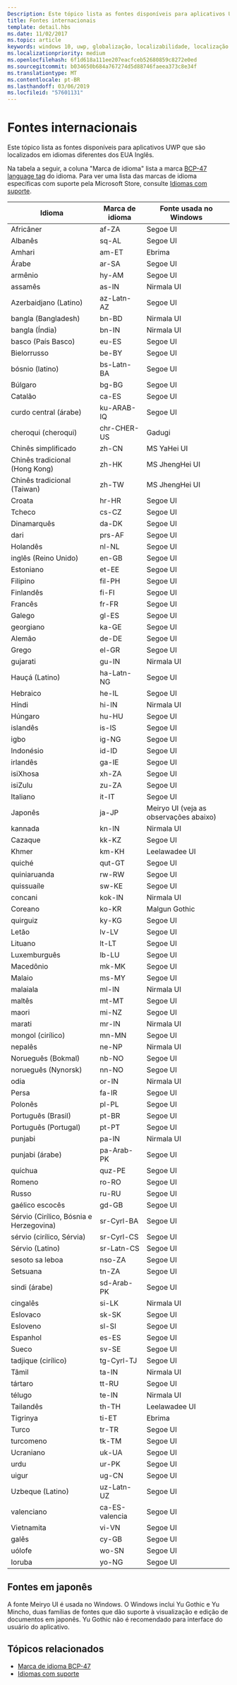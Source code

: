 ```yaml
---
Description: Este tópico lista as fontes disponíveis para aplicativos UWP que são localizados em idiomas diferentes dos EUA Inglês.
title: Fontes internacionais
template: detail.hbs
ms.date: 11/02/2017
ms.topic: article
keywords: windows 10, uwp, globalização, localizabilidade, localização
ms.localizationpriority: medium
ms.openlocfilehash: 6f1d618a111ee207eacfceb52680859c8272e0ed
ms.sourcegitcommit: b034650b684a767274d5d88746faeea373c8e34f
ms.translationtype: MT
ms.contentlocale: pt-BR
ms.lasthandoff: 03/06/2019
ms.locfileid: "57601131"
---
```

# <a name="international-fonts"></a>Fontes internacionais

Este tópico lista as fontes disponíveis para aplicativos UWP que são localizados em idiomas diferentes dos EUA Inglês.

Na tabela a seguir, a coluna "Marca de idioma" lista a marca [BCP-47 language tag](https://go.microsoft.com/fwlink/p/?linkid=227302) do idioma. Para ver uma lista das marcas de idioma específicas com suporte pela Microsoft Store, consulte [Idiomas com suporte](../../publish/supported-languages.md).

| Idioma | Marca de idioma | Fonte usada no Windows |
| --------- | ----------- | -------------------- |
| Africâner | af-ZA | Segoe UI |
| Albanês | sq-AL | Segoe UI |
| Amhari | am-ET | Ebrima |
| Árabe | ar-SA | Segoe UI |
| armênio | hy-AM | Segoe UI |
| assamês | as-IN | Nirmala UI |
| Azerbaidjano (Latino) | az-Latn-AZ | Segoe UI |
| bangla (Bangladesh) | bn-BD | Nirmala UI |
| bangla (Índia) | bn-IN | Nirmala UI |
| basco (País Basco) | eu-ES | Segoe UI |
| Bielorrusso | be-BY | Segoe UI |
| bósnio (latino) | bs-Latn-BA | Segoe UI |
| Búlgaro | bg-BG | Segoe UI |
| Catalão | ca-ES | Segoe UI |
| curdo central (árabe) | ku-ARAB-IQ | Segoe UI |
| cheroqui (cheroqui) | chr-CHER-US | Gadugi |
| Chinês simplificado | zh-CN | MS YaHei UI |
| Chinês tradicional (Hong Kong) | zh-HK | MS JhengHei UI |
| Chinês tradicional (Taiwan) | zh-TW | MS JhengHei UI |
| Croata | hr-HR | Segoe UI |
| Tcheco | cs-CZ | Segoe UI |
| Dinamarquês | da-DK | Segoe UI |
| dari | prs-AF | Segoe UI |
| Holandês | nl-NL | Segoe UI |
| inglês (Reino Unido) | en-GB | Segoe UI |
| Estoniano | et-EE | Segoe UI |
| Filipino | fil-PH | Segoe UI |
| Finlandês | fi-FI | Segoe UI |
| Francês | fr-FR | Segoe UI |
| Galego | gl-ES | Segoe UI |
| georgiano | ka-GE | Segoe UI |
| Alemão | de-DE | Segoe UI |
| Grego | el-GR | Segoe UI |
| gujarati | gu-IN | Nirmala UI |
| Hauçá (Latino) | ha-Latn-NG | Segoe UI |
| Hebraico | he-IL | Segoe UI |
| Híndi | hi-IN | Nirmala UI |
| Húngaro | hu-HU | Segoe UI |
| islandês | is-IS | Segoe UI |
| igbo | ig-NG | Segoe UI |
| Indonésio | id-ID | Segoe UI |
| irlandês | ga-IE | Segoe UI |
| isiXhosa | xh-ZA | Segoe UI |
| isiZulu | zu-ZA | Segoe UI |
| Italiano | it-IT | Segoe UI |
| Japonês | ja-JP | Meiryo UI (veja as observações abaixo) |
| kannada | kn-IN | Nirmala UI |
| Cazaque | kk-KZ | Segoe UI |
| Khmer | km-KH | Leelawadee UI |
| quiché | qut-GT | Segoe UI |
| quiniaruanda | rw-RW | Segoe UI |
| quissuaíle | sw-KE | Segoe UI |
| concani | kok-IN | Nirmala UI |
| Coreano | ko-KR | Malgun Gothic |
| quirguiz | ky-KG | Segoe UI |
| Letão | lv-LV | Segoe UI |
| Lituano | lt-LT | Segoe UI |
| Luxemburguês | lb-LU | Segoe UI |
| Macedônio | mk-MK | Segoe UI |
| Malaio | ms-MY | Segoe UI |
| malaiala | ml-IN | Nirmala UI |
| maltês | mt-MT | Segoe UI |
| maori | mi-NZ | Segoe UI |
| marati | mr-IN | Nirmala UI |
| mongol (cirílico) | mn-MN | Segoe UI |
| nepalês | ne-NP | Nirmala UI |
| Norueguês (Bokmal) | nb-NO | Segoe UI |
| norueguês (Nynorsk) | nn-NO | Segoe UI |
| odia | or-IN | Nirmala UI |
| Persa | fa-IR | Segoe UI |
| Polonês | pl-PL | Segoe UI |
| Português (Brasil) | pt-BR | Segoe UI |
| Português (Portugal) | pt-PT | Segoe UI |
| punjabi | pa-IN | Nirmala UI |
| punjabi (árabe) | pa-Arab-PK | Segoe UI |
| quíchua | quz-PE | Segoe UI |
| Romeno | ro-RO | Segoe UI |
| Russo | ru-RU | Segoe UI |
| gaélico escocês | gd-GB | Segoe UI |
| Sérvio (Cirílico, Bósnia e Herzegovina) | sr-Cyrl-BA | Segoe UI |
| sérvio (cirílico, Sérvia) | sr-Cyrl-CS | Segoe UI |
| Sérvio (Latino) | sr-Latn-CS | Segoe UI |
| sesoto sa leboa | nso-ZA | Segoe UI |
| Setsuana | tn-ZA | Segoe UI |
| sindi (árabe) | sd-Arab-PK | Segoe UI |
| cingalês | si-LK | Nirmala UI |
| Eslovaco | sk-SK | Segoe UI |
| Esloveno | sl-SI | Segoe UI |
| Espanhol | es-ES | Segoe UI |
| Sueco | sv-SE | Segoe UI |
| tadjique (cirílico) | tg-Cyrl-TJ | Segoe UI |
| Tâmil | ta-IN | Nirmala UI |
| tártaro | tt-RU | Segoe UI |
| télugo | te-IN | Nirmala UI |
| Tailandês | th-TH | Leelawadee UI |
| Tigrinya | ti-ET | Ebrima |
| Turco | tr-TR | Segoe UI |
| turcomeno | tk-TM | Segoe UI |
| Ucraniano | uk-UA | Segoe UI |
| urdu | ur-PK | Segoe UI |
| uigur | ug-CN | Segoe UI |
| Uzbeque (Latino) | uz-Latn-UZ | Segoe UI |
| valenciano | ca-ES-valencia | Segoe UI |
| Vietnamita | vi-VN | Segoe UI |
| galês | cy-GB | Segoe UI |
| uólofe | wo-SN | Segoe UI |
| Ioruba | yo-NG | Segoe UI |

## <a name="japanese-fonts"></a>Fontes em japonês

A fonte Meiryo UI é usada no Windows. O Windows inclui Yu Gothic e Yu Mincho, duas famílias de fontes que dão suporte à visualização e edição de documentos em japonês. Yu Gothic não é recomendado para interface do usuário do aplicativo.

## <a name="related-topics"></a>Tópicos relacionados

* [Marca de idioma BCP-47](https://go.microsoft.com/fwlink/p/?linkid=227302)
* [Idiomas com suporte](../../publish/supported-languages.md)
